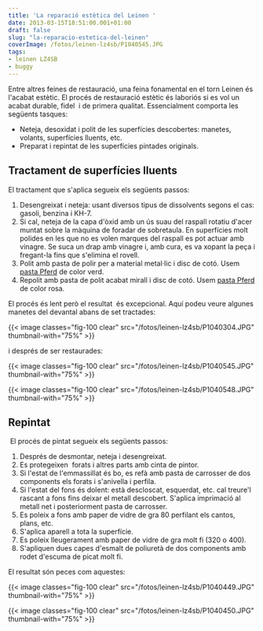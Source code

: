```yaml
---
title: 'La reparació estètica del Leinen '
date: 2013-03-15T18:51:00.001+01:00
draft: false
slug: "la-reparacio-estetica-del-leinen"
coverImage: /fotos/leinen-lz4sb/P1040545.JPG
tags: 
- leinen LZ4SB
- buggy
---
```



Entre altres feines de restauració, una feina fonamental en el torn Leinen és l'acabat estètic. El procés de restauració estètic és laboriós si es vol un acabat durable, fidel  i de primera qualitat. Essencialment comporta les següents tasques:  


*   Neteja, desoxidat i polit de les superfícies descobertes: manetes, volants, superfícies lluents, etc.
*   Preparat i repintat de les superfícies pintades originals.


Tractament de superfícies lluents
---------------------------------


El tractament que s'aplica segueix els següents passos:  


1.  Desengreixat i neteja: usant diversos tipus de dissolvents segons el cas: gasoli, benzina i KH-7.
2.  Si cal, neteja de la capa d'òxid amb un ús suau del raspall rotatiu d'acer muntat sobre la màquina de foradar de sobretaula. En superfícies molt polides en les que no es volen marques del raspall es pot actuar amb vinagre. Se suca un drap amb vinagre i, amb cura, es va xopant la peça i fregant-la fins que s'elimina el rovell.
3.  Polit amb pasta de polir per a material metal·lic i disc de cotó. Usem [pasta Pferd](http://www.pferdusa.com/products/204t/204t03P.html) de color verd.
4.  Repolit amb pasta de polit acabat mirall i disc de cotó. Usem [pasta Pferd](http://www.pferdusa.com/products/204t/204t03P.html) de color rosa.


El procés és lent però el resultat  és excepcional. Aquí podeu veure algunes manetes del devantal abans de set tractades:  


{{< image classes="fig-100 clear"  src="/fotos/leinen-lz4sb/P1040304.JPG" thumbnail-with="75%" >}}

  
i després de ser restaurades:  


{{< image classes="fig-100 clear"  src="/fotos/leinen-lz4sb/P1040545.JPG" thumbnail-with="75%" >}}

  


{{< image classes="fig-100 clear"  src="/fotos/leinen-lz4sb/P1040548.JPG" thumbnail-with="75%" >}}

  


Repintat
--------


 El procés de pintat segueix els següents passos:  


1.  Després de desmontar, neteja i desengreixat.
2.  Es protegeixen  forats i altres parts amb cinta de pintor.
3.  Si l'estat de l'emmassillat és bo, es refà amb pasta de carrosser de dos components els forats i s'anivella i perfila. 
4.  Si l'estat del fons és dolent: està descloscat, esquerdat, etc. cal treure'l rascant a fons fins deixar el metall descobert. S'aplica imprimació al metall net i posteriorment pasta de carrosser.
5.  Es poleix a fons amb paper de vidre de gra 80 perfilant els cantos, plans, etc.
6.  S'aplica aparell a tota la superfície.
7.  Es poleix lleugerament amb paper de vidre de gra molt fi (320 o 400).
8.  S'apliquen dues capes d'esmalt de poliuretà de dos components amb rodet d'escuma de picat molt fi.


  
El resultat són peces com aquestes:  


{{< image classes="fig-100 clear"  src="/fotos/leinen-lz4sb/P1040449.JPG" thumbnail-with="75%" >}}

  


{{< image classes="fig-100 clear"  src="/fotos/leinen-lz4sb/P1040450.JPG" thumbnail-with="75%" >}}